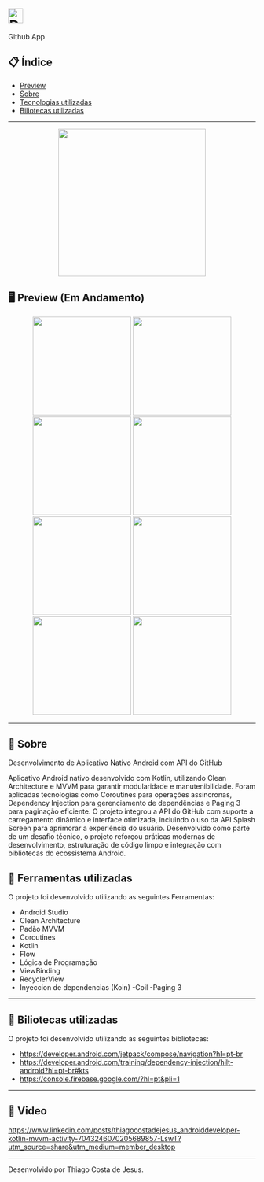 
# <img align="center" alt="Daniel-HTML" height="30" width="30" src="https://cdn-icons-png.flaticon.com/512/1474/1474155.png"> 
Github App

<div align="center">
</div>

## 📋 Índice

- [Preview](#-Preview)
- [Sobre](#-Sobre)
- [Tecnologias utilizadas](#-Ferramentas-utilizadas)
- [Biliotecas utilizadas](#-Biliotecas-utilizadas)

---

<div align="center">

<img src="https://github.com/user-attachments/assets/3d363215-6b7d-4861-8c12-8f2f10f6441c" width="300">


 </div>

## 🖥 Preview (Em Andamento)

<div align="center">

<img src="https://github.com/user-attachments/assets/ccd47e8b-aa38-4427-b1c9-63bfbfa22143" width="200">
<img src="https://github.com/user-attachments/assets/698111eb-9291-4c1f-bd91-d5ba11a46475" width="200">
<img src="https://github.com/user-attachments/assets/f5b92f20-5c91-43b0-ad0c-94827c4f21a2" width="200">
<img src="https://github.com/user-attachments/assets/81cf50b4-d68a-4dfc-80a6-626ecc868fc1" width="200">
<img src="https://github.com/user-attachments/assets/68054437-3015-4857-8a29-b6d5971813d3" width="200">
<img src="https://github.com/user-attachments/assets/e8dadfe1-c16d-47eb-8f1b-c35bce58bb1c" width="200">
<img src="https://github.com/user-attachments/assets/73fc14d5-cbb0-4cf8-906b-7e2c925983f5" width="200">
<img src="https://github.com/user-attachments/assets/ccd20cd9-f853-481c-86b7-32648eed96f3" width="200">



</div>

---

## 📖 Sobre

Desenvolvimento de Aplicativo Nativo Android com API do GitHub

Aplicativo Android nativo desenvolvido com Kotlin, utilizando Clean Architecture e MVVM para garantir modularidade e manutenibilidade. Foram aplicadas tecnologias como Coroutines para operações assíncronas, Dependency Injection para gerenciamento de dependências e Paging 3 para paginação eficiente. O projeto integrou a API do GitHub com suporte a carregamento dinâmico e interface otimizada, incluindo o uso da API Splash Screen para aprimorar a experiência do usuário. Desenvolvido como parte de um desafio técnico, o projeto reforçou práticas modernas de desenvolvimento, estruturação de código limpo e integração com bibliotecas do ecossistema Android.


## 🚀 Ferramentas utilizadas

O projeto foi desenvolvido utilizando as seguintes Ferramentas:

- Android Studio
- Clean Architecture
- Padão MVVM
- Coroutines
- Kotlin
- Flow
- Lógica de Programação
- ViewBinding
- RecyclerView
- Inyeccion de dependencias (Koin)
-Coil
-Paging 3

---

## 🚀 Biliotecas utilizadas

O projeto foi desenvolvido utilizando as seguintes bibliotecas:

- https://developer.android.com/jetpack/compose/navigation?hl=pt-br
- https://developer.android.com/training/dependency-injection/hilt-android?hl=pt-br#kts
- https://console.firebase.google.com/?hl=pt&pli=1


---

## 🚀 Video
https://www.linkedin.com/posts/thiagocostadejesus_androiddeveloper-kotlin-mvvm-activity-7043246070205689857-LswT?utm_source=share&utm_medium=member_desktop

---

Desenvolvido por Thiago Costa de Jesus.
